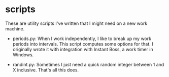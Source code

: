 scripts
=======

These are utility scripts I've written that I might need on a new work machine.

* periods.py: When I work independently, I like to break up my work periods into intervals. This script computes some options for that. I originally wrote it with integration with Instant Boss, a work timer in Windows.

* randint.py: Sometimes I just need a quick random integer between 1 and X inclusive. That's all this does.